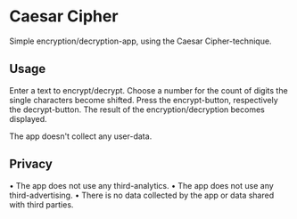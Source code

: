 # Caesar Cipher

Simple encryption/decryption-app, using the Caesar Cipher-technique.

## Usage

Enter a text to encrypt/decrypt. Choose a number for the count of digits the single characters become shifted. Press the encrypt-button, respectively the decrypt-button. The result of the encryption/decryption becomes displayed.

The app doesn't collect any user-data.

## Privacy

• The app does not use any third-analytics. 
• The app does not use any third-advertising.
• There is no data collected by the app or data shared with third parties.

